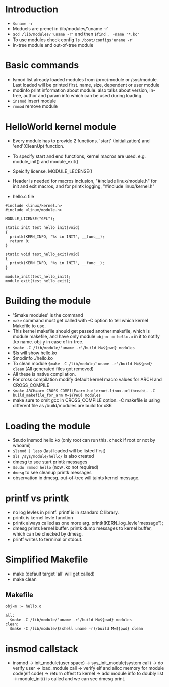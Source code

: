 # Introduction

- `$uname -r`
- Moduels are prenet in /lib/modules/'uname -r' 
- `$cd /lib/modules/'uname -r'`  and then  `$find . -name "*.ko"`
- To use modules check config `ls /boot/configs'uname -r' `
- in-tree module and out-of-tree module

# Basic commands
- lsmod list already loaded modules from /proc/module or /sys/module. Last loaded will be printed first. name, size, dependent or user module
- modinfo print information about module. also talks about version, in-tree, author and param info which can be used during loading.
- `insmod` insert module
- `rmmod` remove module

# HelloWorld kernel module
- Every module has to provide 2 functions. 'start' (Initialization) and 'end'(CleanUp) function.
- To specify start and end functions, kernel macros are used. e.g. module_init() and module_exit()
- Speicify license. MODULE_LECENSE()
- Header is needed for macros inclusion, "#include linux/module.h" for init and exit macros, and for printk logging, "#include linux/kernel.h"

- hello.c file
```
#include <linux/kernel.h>
#include <linux/module.h>

MODULE_LICENSE("GPL");

static init test_hello_init(void)
{
  printk(KERN_INFO, "%s in INIT", __func__);
  return 0;
}

static void test_hello_exit(void)
{
  printk(KERN_INFO, "%s in INIT", __func__);
}

module_init(test_hello_init);
module_exit(test_hello_exit);
```

# Building the module
- '$make modules' is the command
- `make` command must get called with -C option to tell which kernel Makefile to use.
- This kernel makefile should get passed another makefile, which is module makefile, and have only module `obj-m := hello.o` in it to notify .ko name. obj-y in case of in-tree.
- `$make -C /lib/module/'uname -r'/build M=${pwd} modules`
- $ls will show hello.ko
- $modinfo ./hello.ko
- To clean module `$make -C /lib/module/'uname -r'/build M=${pwd} clean` (All generated files got removed)
- All these is native compilation.
- For cross compilation modify default kernel macro values for ARCH and CROSS_COMPILE
- `$make ARCH=arm CROSS_COMPILE=arm-buildroot-linux-uclibceabi- -C build_makefile_for_arm M=${PWD} modules`
- make sure to omit gcc in CROSS_COMPILE option. -C makefile is using different file as /build/modules are build for x86

# Loading the module
- $sudo insmod hello.ko (only root can run this. check if root or not by whoami)
- `$lsmod | less` (last loaded will be listed first)
- `$ls /sys/module/hello/` is also created
- dmesg to see start printk messages
- `$sudo rmmod hello` (now .ko not required)
- `dmesg` to see cleanup printk messages
- observation in dmesg. out-of-tree will taints kernel message.

# printf vs printk
- no log levles in printf. printf is in standard C library.
- printk is kernel levle function
- printk always called as one more arg. printk(KERN_log_levle"message");
- dmesg prints kernel buffer. printk dump messages to kernel buffer, which can be checked by dmesg.
- printf writes to terminal or stdout.

# Simplified Makefile

- make (default target 'all' will get called)
- make clean

## Makefile
```
obj-m := hello.o

all:
  $make -C /lib/module/'uname -r'/build M=${pwd} modules
clean:
  $make -C /lib/module/$(shell uname -r)/build M=${pwd} clean
```
# insmod callstack
- insmod -> init_module(user space) -> sys_init_module(system call) -> do verify user -> load_module call -> verify elf and alloc memory for module code(elf code) -> return offest to kernel -> add module info to doubly list -> module_init() is called and we can see dmesg print.
